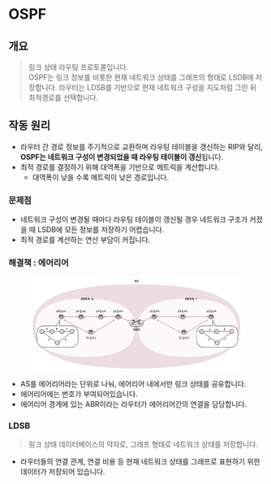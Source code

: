 # OSPF

## 개요

> 링크 상태 라우팅 프로토콜입니다. \
> OSPF는 링크 정보를 비롯한 현재 네트워크 상태를 그래프의 형태로 LSDB에 저장합니다. 라우터는 LDSB를 기반으로 현재 네트워크 구성을 지도처럼 그린 뒤 최적경로를 선택합니다.&#x20;



## 작동 원리&#x20;

* 라우터 간 경로 정보를 주기적으로 교환하며 라우팅 테이블을 갱신하는 RIP와 달리, **OSPF는 네트워크 구성이 변경되었을 때 라우팅 테이블이 갱신**됩니다.&#x20;
* 최적 경로를 결정하기 위해 대역폭을 기반으로 메트릭을 계산합니다.&#x20;
  * 대역폭이 낮을 수록 메트릭이 낮은 경로입니다.&#x20;

### 문제점&#x20;

* 네트워크 구성이 변경될 때마다 라우팅 테이블이 갱신될 경우 네트워크 구조가 커졌을 때 LSDB에 모든 정보를 저장하기 어렵습니다.&#x20;
* 최적 경로를 계산하는 연산 부담이 커집니다.&#x20;

### 해결책 : 에어리어&#x20;

<figure><img src="../../../../.gitbook/assets/image (1) (1) (1) (1).png" alt=""><figcaption></figcaption></figure>

* AS를 에어리어라는 단위로 나눠, 에어리어 내에서만 링크 상태를 공유합니다.&#x20;
* 에어리어에는 번호가 부여되어있습니다.&#x20;
* 에어리어 경계에 있는 ABR이라는 라우터가 에어리어간의 연결을 담당합니다.&#x20;



### LDSB

> 링크 상태 데이터베이스의 약자로, 그래프 형태로 네트워크 상태를 저장합니다.&#x20;

* 라우터들의 연결 관계, 연결 비용 등 현재 네트워크 상태를 그래프로 표현하기 위한 데이터가 저장되어 있습니다.&#x20;

